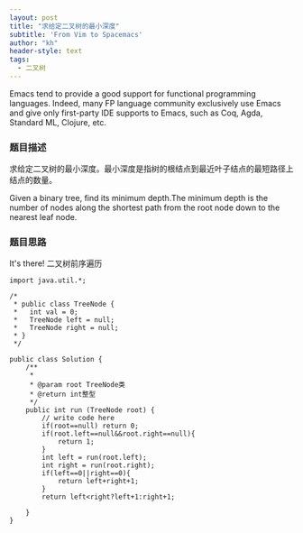 ```yaml
---
layout: post
title: "求给定二叉树的最小深度"
subtitle: 'From Vim to Spacemacs'
author: "kh"
header-style: text
tags:
  - 二叉树
---
```


Emacs tend to provide a good support for functional programming languages. Indeed, many FP language community exclusively use Emacs and give only first-party IDE supports to Emacs, such as Coq, Agda, Standard ML, Clojure, etc.




### 题目描述

求给定二叉树的最小深度。最小深度是指树的根结点到最近叶子结点的最短路径上结点的数量。

Given a binary tree, find its minimum depth.The minimum depth is the number of nodes along the shortest path from the root node down to the nearest leaf node.


### 题目思路

It's there! 二叉树前序遍历

```vim
import java.util.*;

/*
 * public class TreeNode {
 *   int val = 0;
 *   TreeNode left = null;
 *   TreeNode right = null;
 * }
 */

public class Solution {
    /**
     * 
     * @param root TreeNode类 
     * @return int整型
     */
    public int run (TreeNode root) {
        // write code here
        if(root==null) return 0;
        if(root.left==null&&root.right==null){
            return 1;
        }
        int left = run(root.left);
        int right = run(root.right);
        if(left==0||right==0){
            return left+right+1;
        }
        return left<right?left+1:right+1;
        
    }
}
```











